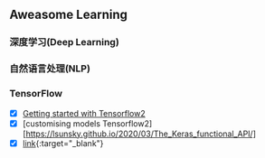 ## Aweasome Learning
### 深度学习(Deep Learning)
### 自然语言处理(NLP)
### TensorFlow  
- [x] [Getting started with Tensorflow2](https://lsunsky.github.io/2020/01/tensorflow/)
- [x] [customising models Tensorflow2][https://lsunsky.github.io/2020/03/The_Keras_functional_API/]
- [x] [link](www.baidu.com){:target="_blank"}
